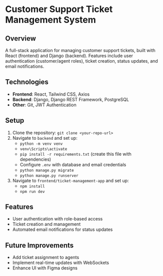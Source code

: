 # Customer Support Ticket Management System

## Overview
A full-stack application for managing customer support tickets, built with React (frontend) and Django (backend). Features include user authentication (customer/agent roles), ticket creation, status updates, and email notifications.

## Technologies
- **Frontend**: React, Tailwind CSS, Axios
- **Backend**: Django, Django REST Framework, PostgreSQL
- **Other**: Git, JWT Authentication

## Setup
1. Clone the repository: `git clone <your-repo-url>`
2. Navigate to `backend` and set up:
   - `python -m venv venv`
   - `venv\Scripts\activate`
   - `pip install -r requirements.txt` (create this file with dependencies)
   - Configure `.env` with database and email credentials
   - `python manage.py migrate`
   - `python manage.py runserver`
3. Navigate to `frontend/ticket-management-app` and set up:
   - `npm install`
   - `npm run dev`

## Features
- User authentication with role-based access
- Ticket creation and management
- Automated email notifications for status updates

## Future Improvements
- Add ticket assignment to agents
- Implement real-time updates with WebSockets
- Enhance UI with Figma designs